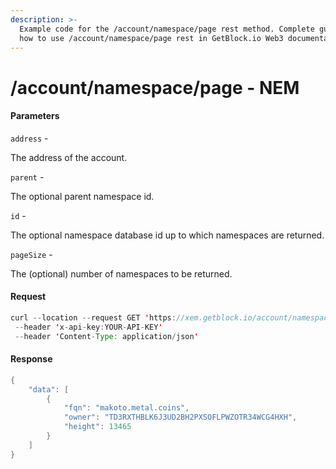 ```yaml
---
description: >-
  Example code for the /account/namespace/page rest method. Сomplete guide on
  how to use /account/namespace/page rest in GetBlock.io Web3 documentation.
---
```


# /account/namespace/page - NEM

#### Parameters

`address` -

The address of the account.

`parent` -

The optional parent namespace id.

`id` -

The optional namespace database id up to which namespaces are returned.

`pageSize` -

The (optional) number of namespaces to be returned.

#### Request

```java
curl --location --request GET 'https://xem.getblock.io/account/namespace/page?address=NC4T246ALCPNBTAOCSC5EAVFMDFBOACSQAF6WKHV&pageSize=5'
 --header 'x-api-key:YOUR-API-KEY' 
 --header 'Content-Type: application/json'
```

#### Response

```java
{
    "data": [
        {
            "fqn": "makoto.metal.coins",
            "owner": "TD3RXTHBLK6J3UD2BH2PXSOFLPWZOTR34WCG4HXH",
            "height": 13465
        }
    ]
}
```
